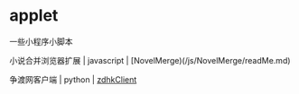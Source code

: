 # applet
一些小程序小脚本

小说合并浏览器扩展 | javascript | [NovelMerge)(/js/NovelMerge/readMe.md)

争渡网客户端 | python | [zdhkClient](/python/zdhkClient/readMe.md)

